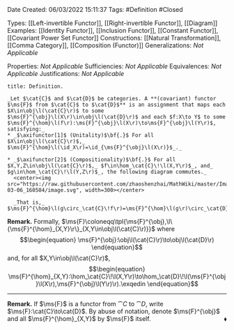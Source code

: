<br />
<br />

Date Created: 06/03/2022 15:11:37
Tags: #Definition #Closed 

Types: [[Left-invertible Functor]], [[Right-invertible Functor]], [[Diagram]]
Examples: [[Identity Functor]], [[Inclusion Functor]], [[Constant Functor]], [[Covariant Power Set Functor]]
Constructions: [[Natural Transformation]], [[Comma Category]], [[Composition (Functor)]]
Generalizations: _Not Applicable_

Properties: _Not Applicable_
Sufficiencies: _Not Applicable_
Equivalences: _Not Applicable_
Justifications: _Not Applicable_

``` ad-Definition
title: Definition.

_Let $\cat{C}$ and $\cat{D}$ be categories. A **(covariant) functor $\ms{F}$ from $\cat{C}$ to $\cat{D}$** is an assignment that maps each $X\in\obj\l(\cat{C}\r)$ to some $\ms{F}^{\obj}\l(X\r)\in\obj\l(\cat{D}\r)$ and each $f:X\to Y$ to some $\ms{F}^{\hom}\l(f\r):\ms{F}^{\obj}\l(X\r)\to\ms{F}^{\obj}\l(Y\r)$, satisfying:_
* _$\axifunctor[1]$ (Unitality)$\bf{.}$ For all $X\in\obj\l(\cat{C}\r)$,_ $\ms{F}^{\hom}\l(\id_X\r)=\id_{\ms{F}^{\obj}\l(X\r)}$_._

* _$\axifunctor[2]$ (Compositionality)$\bf{.}$ For all $X,Y,Z\in\obj\l(\cat{C}\r)$,_ $f\in\hom_\cat{C}\!\l(X,Y\r)$_, and_ $g\in\hom_\cat{C}\!\l(Y,Z\r)$_, the following diagram commutes._
  <center><img src="https://raw.githubusercontent.com/zhaoshenzhai/MathWiki/master/Images/2022-03-06_160504/image.svg", width=300></center>

  _That is,_ $\ms{F}^{\hom}\l(g\circ_\cat{C}\!f\r)=\ms{F}^{\hom}\l(g\r)\circ_\cat{D}\!\ms{F}^{\hom}\l(f\r)$_._

```

**Remark.** Formally, $\ms{F}\coloneqq\tpl{\ms{F}^{\obj},\l\{\ms{F}^{\hom}_{X,Y}\r\}_{X,Y\in\obj\l(\cat{C}\r)}}$ where
$$\begin{equation}
    \ms{F}^{\obj}:\obj\l(\cat{C}\r)\to\obj\l(\cat{D}\r)
\end{equation}$$
and, for all $X,Y\in\obj\l(\cat{C}\r)$,
$$\begin{equation}
    \ms{F}^{\hom}_{X,Y}:\hom_\cat{C}\!\l(X,Y\r)\to\hom_\cat{D}\!\l(\ms{F}^{\obj}\l(X\r),\ms{F}^{\obj}\l(Y\r)\r).\exqedin
\end{equation}$$

---

**Remark.** If $\ms{F}$ is a functor from $\cat{C}$ to $\cat{D}$, write $\ms{F}:\cat{C}\to\cat{D}$. By abuse of notation, denote $\ms{F}^{\obj}$ and all $\ms{F}^{\hom}_{X,Y}$ by $\ms{F}$ itself.<span style="float:right;">$\blacklozenge$</span>
